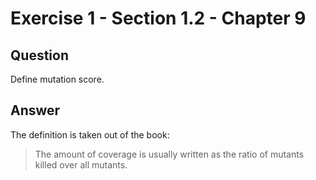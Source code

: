 # Exercise 1 - Section 1.2 - Chapter 9

## Question
Define mutation score.

## Answer
The definition is taken out of the book:  
> The amount of coverage is usually written as the ratio of mutants killed over all mutants.